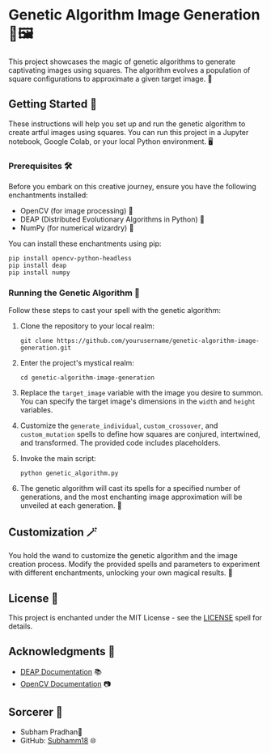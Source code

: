 # Genetic Algorithm Image Generation 🧬🖼️

This project showcases the magic of genetic algorithms to generate captivating images using squares. The algorithm evolves a population of square configurations to approximate a given target image. 🌟

## Getting Started 🚀

These instructions will help you set up and run the genetic algorithm to create artful images using squares. You can run this project in a Jupyter notebook, Google Colab, or your local Python environment. 🖥️

### Prerequisites 🛠️

Before you embark on this creative journey, ensure you have the following enchantments installed:

- OpenCV (for image processing) 🌆
- DEAP (Distributed Evolutionary Algorithms in Python) 🧬
- NumPy (for numerical wizardry) 🧙

You can install these enchantments using pip:

```shell
pip install opencv-python-headless
pip install deap
pip install numpy
```

### Running the Genetic Algorithm 🧪

Follow these steps to cast your spell with the genetic algorithm:

1. Clone the repository to your local realm:

   ```shell
   git clone https://github.com/yourusername/genetic-algorithm-image-generation.git
   ```

2. Enter the project's mystical realm:

   ```shell
   cd genetic-algorithm-image-generation
   ```

3. Replace the `target_image` variable with the image you desire to summon. You can specify the target image's dimensions in the `width` and `height` variables.

4. Customize the `generate_individual`, `custom_crossover`, and `custom_mutation` spells to define how squares are conjured, intertwined, and transformed. The provided code includes placeholders.

5. Invoke the main script:

   ```shell
   python genetic_algorithm.py
   ```

6. The genetic algorithm will cast its spells for a specified number of generations, and the most enchanting image approximation will be unveiled at each generation. 🌌

## Customization 🪄

You hold the wand to customize the genetic algorithm and the image creation process. Modify the provided spells and parameters to experiment with different enchantments, unlocking your own magical results. 🌠

## License 📜

This project is enchanted under the MIT License - see the [LICENSE](LICENSE) spell for details.

## Acknowledgments 🙏

- [DEAP Documentation](https://deap.readthedocs.io) 📚
- [OpenCV Documentation](https://docs.opencv.org) 📷

## Sorcerer 🔮

- Subham Pradhan🧙
- GitHub: [Subhamm18](https://github.com/Subhamm18) 🌐
